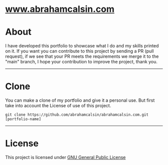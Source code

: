 # www.abrahamcalsin.com

# About

I have developed this portfolio to showcase what I do and my skills printed on it. If you want you can contribute to this project by sending a PR (pull request), if we see that your PR meets the requirements we merge it to the "main" branch, I hope your contribution to improve the project, thank you.

---

# Clone

You can make a clone of my portfolio and give it a personal use. But first take into account the License of use of this project.

``git clone https://github.com/abrahamcalsin/abrahamcalsin.com.git [portfolio-name]``

---
# License

This project is licensed under [GNU General Public License](LICENSE)
